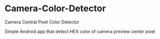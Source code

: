 # Camera-Color-Detector
Camera Central Pixel Color Detector

Simple Android app that detect HEX color of camera preview center pixel
